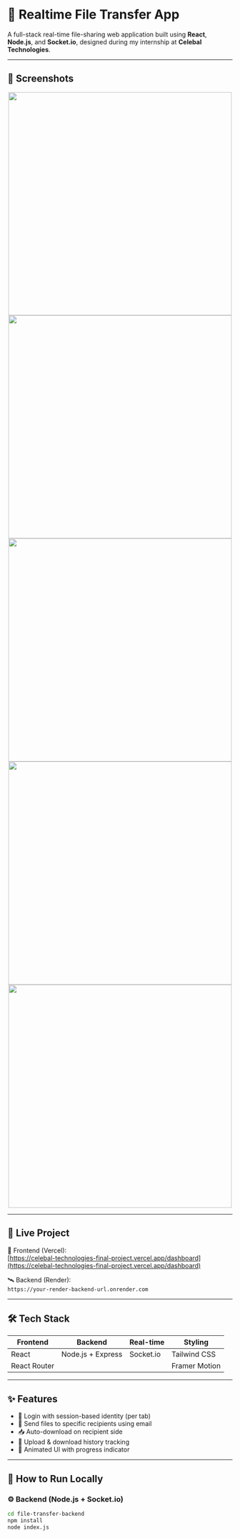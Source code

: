 # 🔄 Realtime File Transfer App

A full-stack real-time file-sharing web application built using **React**, **Node.js**, and **Socket.io**, designed during my internship at **Celebal Technologies**.

---

## 📸 Screenshots

<p align="center">
  <img src="https://github.com/user-attachments/assets/dbde98a7-a585-4064-9ffb-9fde73600f48" width="500"/>
  <img src="https://github.com/user-attachments/assets/248bb5a3-1ffd-4752-a4b4-56b6521f9a2b" width="500"/>
  <img src="https://github.com/user-attachments/assets/db1aa123-188b-48f1-9eb5-99edb42dccf1" width="500"/>
  <img src="https://github.com/user-attachments/assets/424da14f-3df8-45ae-b620-e86c7775f4f4" width="500"/>
  <img src="https://github.com/user-attachments/assets/864517bb-8e67-4df2-bf21-36b304caf71e" width="500"/>
</p>

---

## 🚀 Live Project

🔗 Frontend (Vercel):  
[https://celebal-technologies-final-project.vercel.app/dashboard](https://celebal-technologies-final-project.vercel.app/dashboard)

🛰️ Backend (Render):  
`https://your-render-backend-url.onrender.com`

---

## 🛠️ Tech Stack

| Frontend      | Backend           | Real-time | Styling        |
|---------------|-------------------|-----------|----------------|
| React         | Node.js + Express | Socket.io | Tailwind CSS   |
| React Router  |                   |           | Framer Motion  |

---

## ✨ Features

- 🔐 Login with session-based identity (per tab)
- 🔄 Send files to specific recipients using email
- 📥 Auto-download on recipient side
- 📜 Upload & download history tracking
- 🎨 Animated UI with progress indicator

---

## 🧰 How to Run Locally

### ⚙️ Backend (Node.js + Socket.io)

```bash
cd file-transfer-backend
npm install
node index.js
